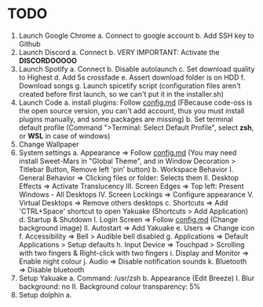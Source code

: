 # TODO

1.  Launch Google Chrome
        a. Connect to google account
        b. Add SSH key to Github
2.  Launch Discord
        a. Connect
        b. VERY IMPORTANT: Activate the **DISCORDOOOOO**
3.  Launch Spotify
        a. Connect
        b. Disable autolaunch
        c. Set download quality to Highest
        d. Add 5s crossfade
        e. Assert download folder is on HDD
        f. Download songs
        g. Launch spicetify script (configuration files aren't created before first launch, so we can't put it in the installer.sh)
4.  Launch Code
        a. install plugins: Follow [config.md](./config.md#vs-code) (FBecause code-oss is the open source version, you can't add account, thus you must install plugins manually, and some packages are missing)
        b. Set terminal default profile (Command ">Terminal: Select Default Profile", select **zsh**, or **WSL** in case of windows)
5.  Change Wallpaper
6.  System settings
    a. Appearance           => Follow [config.md](./config.md#appearance) (You may need install Sweet-Mars in "Global Theme", and in Window Decoration > Titlebar Button, Remove left 'pin' button)
    b. Workspace Behavior
        I. General Behavior => Clicking files or folder: Selects them
        II. Desktop Effects => Activate Translucency
        III. Screen Edges   => Top left: Present Windows - All Desktops
        IV. Screen Lockings => Configure appearance
        V. Virtual Desktops => Remove others desktops
    c. Shortcuts            => Add 'CTRL+Space' shortcut to open Yakuake (Shortcuts > Add Application)
    d. Startup & Shutdown
        I. Login Screen     => Follow [config.md](./config.md#startup) (Change background image)
        II. Autostart       => Add Yakuake
    e. Users                => Change icon
    f. Accessibility        => Bell > Audible bell disabled
    g. Applications         => Default Applications > Setup defaults
    h. Input Device         => Touchpad > Scrolling with two fingers & Right-click with two fingers
    i. Display and Monitor  => Enable night colour
    j. Audio                => Disable notification sounds
    k. Bluetooth            => Disable bluetooth
6.  Setup Yakuake
    a. Command: /usr/zsh
    b. Appearance (Edit Breeze)
        I. Blur background: no
        II. Background colour transparency: 5%
7.  Setup dolphin
    a.
